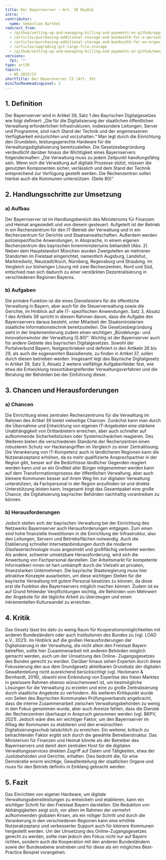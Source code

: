 ```yaml
---
title: Der Bayernserver – Art. 39 BayDiG
intro: ''
contributor:
  name: Sebastian Barthel
redirect_from:
  - /github/setting-up-and-managing-billing-and-payments-on-github/upgrading-git-large-file-storage
  - /articles/purchasing-additional-storage-and-bandwidth-for-a-personal-account/
  - /articles/purchasing-additional-storage-and-bandwidth-for-an-organization/
  - /articles/upgrading-git-large-file-storage
  - /github/setting-up-and-managing-billing-and-payments-on-github/managing-billing-for-git-large-file-storage/upgrading-git-large-file-storage
versions:
  fpt: '*'
type: art39
topics:
  - WS 2022/23
shortTitle: Der Bayernserver II (Art. 39)
miniTocMaxHeadingLevel: 3
---
```


## 1.	Definition

Der Bayernserver wird in Artikel 39, Satz 1 des Bayrischen Digitalgesetzes wie folgt definiert: „Die für die Digitalisierung der staatlichen öffentlichen Verwaltung erforderlichen Infrastrukturen, insbesondere Leitungen, Server und Programme, sind nach Stand der Technik und der angemessenen Verfügbarkeit einzurichten und vorzuhalten.“ Man legt durch die Einrichtung den Grundstein, leistungsgerechte Hardware für die Verwaltungsdigitalisierung bereitzustellen. Die Gesetzesbegründung verdeutlicht darüber hinaus die Wichtigkeit eines Bayernservers folgendermaßen: „Die Verwaltung muss zu jedem Zeitpunkt handlungsfähig sein. Wenn sich die Verwaltung auf digitale Prozesse stützt, müssen die genutzten Komponenten sicher, verlässlich und dem Stand der Technik entsprechend zur Verfügung gestellt werden. Die Rechenzentren sollen hierbei auch die Kommunen unterstützen. (Seite 80)“ 

## 2.	Handlungsschritte zur Umsetzung

### a)	Aufbau 
Der Bayernserver ist im Handlungsbereich des Ministeriums für Finanzen und Heimat angesiedelt und von diesem gesteuert. Aufgeteilt ist der Betrieb in ein Rechenzentrum für den IT-Betrieb der Verwaltung und in ein Rechenzentrum für Gerichte und Staatsanwaltschaften. Außerdem werden polizeispezifische Anwendungen, in Absprache, in einem eigenen Rechenzentrum des bayrischen Innenministeriums behandelt (Abs. 2). Neben dem Hauptstandort München wurden Zweigstellen an mehreren Standorten im Freistaat eingerichtet, namentlich Augsburg, Landshut, Marktredwitz, Neustadt/Aisch, Nürnberg, Regensburg und Straubing. Im Vergleich zur bisherigen Lösung mit zwei Rechenzentren, Nord und Süd, entschied man sich dadurch zu einer verstärkten Dezentralisierung in verschiedenen Regionen Bayerns. 

### b)	Aufgaben 
Die primäre Funktion ist die eines Dienstleisters für die öffentliche Verwaltung in Bayern, aber auch für die Steuerverwaltung sowie die Gerichte, im Hinblick auf alle IT- spezifischen Anwendungen. Satz 3, Absatz 1 des Artikels 39 spricht in diesem Rahmen davon, dass die Aufgabe des Bayernservers daraus besteht, unter Mitarbeit der Staatsministerien staatliche Informationstechnik bereitzustellen. Die Gesetzesbegründung sieht in der Implementierung zudem einen wichtigen „Bündelungs- und Innovationsmotor der Verwaltung (S.80)“. 
Wichtig ist der Bayernserver auch für andere Gebiete des bayrischen Digitalgesetzes. Sowohl der Portalverbund Bayern, festgeschrieben und definiert in den Artikeln 26 bis 29, als auch die sogenannten Basisdienste, zu finden in Artikel 37, sollen durch diesen betrieben werden. Insgesamt legt das Bayrische Digitalgesetz in Artikel 39, Satz 3, Absatz 2 weitere vielfältige Aufgabenfelder fest, wie etwa die Entwicklung ressortübergreifender Verwaltungsverfahren und die Beratung der Behörden bei der Einführung dieser. 

## 3.	Chancen und Herausforderungen

### a)	Chancen 
Die Einrichtung eines zentralen Rechenzentrums für die Verwaltung im Rahmen des Artikel 39 bietet vielseitige Chancen. Zunächst kann man durch die Übernahme und Entwicklung von eigenen IT-Angeboten eine stärkere Unabhängigkeit von Drittanbietern erreichen, aber auch schneller auf aufkommende Sicherheitslücken oder Systemschwächen reagieren. Des Weiteren bieten die verschiedenen Standorte der Rechenzentren einen robusteren Schutz vor Hackerangriffen im Vergleich zu einer Zentrallösung. Die Verankerung von IT-Kompetenz auch in ländlicheren Regionen kann die Nutzerakzeptanz erhöhen, da es mehr qualifizierte Ansprechpartner in der Region gibt, besser auf die Bedürfnisse ländlicher Gegenden reagiert werden kann und so ein Großteil aller Bürger mitgenommen werden kann auf dem Transformationsprozess der öffentlichen Verwaltung, aber auch kleinere Kommunen besser auf ihrem Weg hin zur digitalen Verwaltung unterstützen, da Fachpersonal in der Region anzufinden ist und direkte Unterstützung leisten kann. Insgesamt birgt das Gesamtpaket eine große Chance, die Digitalisierung bayrischer Behörden nachhaltig vorantreiben zu können. 

### b)	Herausforderungen 
Jedoch stellen sich der bayrischen Verwaltung bei der Einrichtung des Netzwerks Bayernserver auch Herausforderungen entgegen. Zum einen sind hohe finanzielle Investitionen in die Einrichtung der Infrastruktur, also den Leitungen, Servern und Betriebsflächen notwendig. Auch die Etablierung schneller Internetanbindungen durch die moderne Glasfasertechnologie muss angestrebt und großflächig verbreitet werden. Als andere, schwerer umsetzbare Herausforderung, wird sich die Anwerbung von Fachpersonal darstellen. Der Arbeitsmarkt für kompetente Informatiker/-innen ist hart umkämpft durch die Vielzahl an privaten, finanzstarken Unternehmen. Die bayrische Staatsregierung muss hier attraktive Konzepte ausarbeiten, um diese wichtigen Stellen für die bayrische Verwaltung mit gutem Personal besetzen zu können, da diese erst die Funktion des Bayernservers möglich machen können. Zudem ist es auf Grund fehlender Verpflichtungen wichtig, die Behörden vom Mehrwert der Angebote für die tägliche Arbeit zu überzeugen und einen inkrementellen Kulturwandel zu erreichen. 

## 4.	Kritik

Das Gesetz lässt bis dato zu wenig Raum für Kooperationsmöglichkeiten mit anderen Bundesländern oder auch Institutionen des Bundes zu (vgl. LOAD e.V., 2021). Im Hinblick auf die großen Herausforderungen der Digitalisierung in der Verwaltung, die nicht allein den Freistaat Bayern betreffen, sollte hier Zusammenarbeit mit anderen Behörden möglich gemacht werden, auch um der Umsetzung des Online- Zugangsgesetzes des Bundes gerecht zu werden. Darüber hinaus sehen Experten durch diese Fokussierung den aus dem Grundgesetz ableitbaren Grundsatz der digitalen Gewaltenteilung nicht ausreichend berücksichtigt (vgl. Heckmann & Bernhardt, 2016), obwohl eine Einbindung von Expertise des freien Marktes in gewissem Rahmen ebenso wünschenswert ist, um bestmögliche Lösungen für die Verwaltung zu erzielen und eine zu große Zentralisierung durch staatliche Angebote zu verhindern. Als weiteren Kritikpunkt wurde von Seiten des Bayrischen Kommunalen Prüfungsverbands angebracht, dass die interne Zusammenarbeit zwischen Verwaltungsbehörden zu wenig in den Fokus genommen wurde, aber auch Anreize fehlen, dass die Dienste der Rechenzentren überhaupt in Anspruch genommen werden (vgl. BKPV, 2021). Jedoch wäre dies ein wichtiger Faktor, um den Bayernserver im Alltag der Kommunen zu etablieren und den erwünschten Digitalisierungsschub tatsächlich zu erreichen. Ein weiterer, kritisch zu betrachtender Faktor ergibt sich durch die gewählte Betreiberstruktur. Das Ministerium für Finanzen und Heimat könnte als der Betreiber des Bayernservers und damit dem zentralen Host für die digitalen Verwaltungsservices direkten Zugriff auf Daten und Tätigkeiten, etwa der Justizbehörden und Gerichte, erhalten. Dies bedroht die, für eine Demokratie enorm wichtige, Gewaltenteilung der staatlichen Organe und muss für den Betrieb definitiv in Einklang gebracht werden. 

## 5.	Fazit

Das Einrichten von eigener Hardware, um digitale Verwaltungsdienstleistungen zu entwickeln und etablieren, kann ein wichtiger Schritt für den Freistaat Bayern darstellen. Die Reduktion von Abhängigkeiten zeigt sich, vor allem im Rahmen der vermehrt aufkommenden globalen Krisen, als ein nötiger Schritt und durch die Verankerung in den verschiedenen Regionen kann eine erhöhte Nutzerakzeptanz und verbesserter Support auch für kleinere Kommunen hergestellt werden. Um der Umsetzung des Online-Zugangsgesetzes gerecht zu werden, sollte man jedoch den Fokus nicht nur auf Bayern richten, sondern auch die Kooperation mit den anderen Bundesländern sowie der Bundesebene anstreben und für diese als ein mögliches Best-Practice Beispiel vorangehen. 
